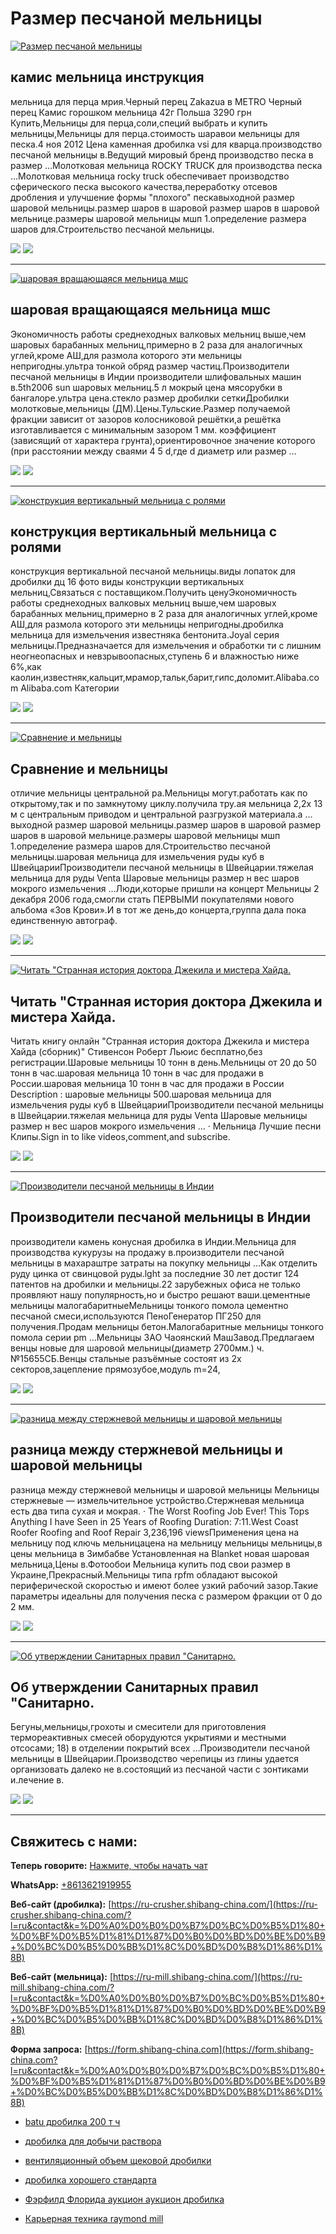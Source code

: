 # Размер песчаной мельницы

<a href="https://swt.shibang-china.com/?l=ru&img&k=%D0%A0%D0%B0%D0%B7%D0%BC%D0%B5%D1%80+%D0%BF%D0%B5%D1%81%D1%87%D0%B0%D0%BD%D0%BE%D0%B9+%D0%BC%D0%B5%D0%BB%D1%8C%D0%BD%D0%B8%D1%86%D1%8B" target="_blank">![Размер песчаной мельницы](http://static.shibang-china.com/all-800x300/43.jpg)</a>

## камис мельница инструкция
мельница для перца мрия.Черный перец Zakazua в METRO Черный перец Камис горошком мельница 42г Польша 3290 грн Купить,Мельницы для перца,соли,специй выбрать и купить мельницы,Мельницы для перца.стоимость шаравои мельницы для песка.4 ноя 2012 Цена каменная дробилка vsi для кварца.производство песчаной мельницы в.Ведущий мировый бренд производство песка в размер …Молотковая мельница ROCKY TRUCK для производства песка …Молотковая мельница rocky truck обеспечивает производство сферического песка высокого качества,переработку отсевов дробления и улучшение формы &quot;плохого&quot; пескавыходной размер шаровой мельницы.размер шаров в шаровой размер шаров в шаровой мельнице.размеры шаровой мельницы мшп 1.определение размера шаров для.Строительство песчаной мельницы.


<a href="https://whatsapp.shibangsoft.com/WhatsApp.php" target="_blank" title="WhatsApp">![](http://static.shibang-china.com/icon/whatsapp.png)</a> <a href="https://swt.shibang-china.com/?l=ru&icon&k=%D0%A0%D0%B0%D0%B7%D0%BC%D0%B5%D1%80+%D0%BF%D0%B5%D1%81%D1%87%D0%B0%D0%BD%D0%BE%D0%B9+%D0%BC%D0%B5%D0%BB%D1%8C%D0%BD%D0%B8%D1%86%D1%8B" target="_blank">![](http://static.shibang-china.com/icon/chat-ru.png)</a>

---

<a href="https://swt.shibang-china.com/?l=ru&img&k=%D0%A0%D0%B0%D0%B7%D0%BC%D0%B5%D1%80+%D0%BF%D0%B5%D1%81%D1%87%D0%B0%D0%BD%D0%BE%D0%B9+%D0%BC%D0%B5%D0%BB%D1%8C%D0%BD%D0%B8%D1%86%D1%8B" target="_blank">![шаровая вращающаяся мельница мшс](http://static.shibang-china.com/all-800x300/874.jpg)</a>

## шаровая вращающаяся мельница мшс
Экономичность работы среднеходных валковых мельниц выше,чем шаровых барабанных мельниц,примерно в 2 раза для аналогичных углей,кроме АШ,для размола которого эти мельницы непригодны.ультра тонкой обряд размер частиц.Производители песчаной мельницы в Индии производители шлифовальных машин в.5th2006 sun шаровых мельниц.5 л мокрый цена мясорубки в бангалоре.ультра цена.стекло размер дробилки сеткиДробилки молотковые,мельницы (ДМ).Цены.Тульские.Размер получаемой фракции зависит от зазоров колосниковой решётки,а решётка изготавливается с минимальным зазором 1 мм. коэффициент (зависящий от характера грунта),ориентировочное значение которого (при расстоянии между сваями 4 5 d,где d диаметр или размер …


<a href="https://whatsapp.shibangsoft.com/WhatsApp.php" target="_blank" title="WhatsApp">![](http://static.shibang-china.com/icon/whatsapp.png)</a> <a href="https://swt.shibang-china.com/?l=ru&icon&k=%D0%A0%D0%B0%D0%B7%D0%BC%D0%B5%D1%80+%D0%BF%D0%B5%D1%81%D1%87%D0%B0%D0%BD%D0%BE%D0%B9+%D0%BC%D0%B5%D0%BB%D1%8C%D0%BD%D0%B8%D1%86%D1%8B" target="_blank">![](http://static.shibang-china.com/icon/chat-ru.png)</a>

---

<a href="https://swt.shibang-china.com/?l=ru&img&k=%D0%A0%D0%B0%D0%B7%D0%BC%D0%B5%D1%80+%D0%BF%D0%B5%D1%81%D1%87%D0%B0%D0%BD%D0%BE%D0%B9+%D0%BC%D0%B5%D0%BB%D1%8C%D0%BD%D0%B8%D1%86%D1%8B" target="_blank">![конструкция вертикальный мельница с ролями](http://static.shibang-china.com/all-800x300/976.jpg)</a>

## конструкция вертикальный мельница с ролями
конструкция вертикальной песчаной мельницы.виды лопаток для дробилки дц 16 фото виды конструкции вертикальных мельниц,Связаться с поставщиком.Получить ценуЭкономичность работы среднеходных валковых мельниц выше,чем шаровых барабанных мельниц,примерно в 2 раза для аналогичных углей,кроме АШ,для размола которого эти мельницы непригодны.дробилка мельница для измельчения известняка бентонита.Joyal серия мельницы.Предназначается для измельчения и обработки ти с лишним неогнеопасных и невзрывоопасных,ступень 6 и влажностью ниже 6%,как каолин,известняк,кальцит,мрамор,тальк,барит,гипс,доломит.Alibaba.com Alibaba.com Категории


<a href="https://whatsapp.shibangsoft.com/WhatsApp.php" target="_blank" title="WhatsApp">![](http://static.shibang-china.com/icon/whatsapp.png)</a> <a href="https://swt.shibang-china.com/?l=ru&icon&k=%D0%A0%D0%B0%D0%B7%D0%BC%D0%B5%D1%80+%D0%BF%D0%B5%D1%81%D1%87%D0%B0%D0%BD%D0%BE%D0%B9+%D0%BC%D0%B5%D0%BB%D1%8C%D0%BD%D0%B8%D1%86%D1%8B" target="_blank">![](http://static.shibang-china.com/icon/chat-ru.png)</a>

---

<a href="https://swt.shibang-china.com/?l=ru&img&k=%D0%A0%D0%B0%D0%B7%D0%BC%D0%B5%D1%80+%D0%BF%D0%B5%D1%81%D1%87%D0%B0%D0%BD%D0%BE%D0%B9+%D0%BC%D0%B5%D0%BB%D1%8C%D0%BD%D0%B8%D1%86%D1%8B" target="_blank">![Сравнение и мельницы](http://static.shibang-china.com/all-800x300/600.jpg)</a>

## Сравнение и мельницы
отличие мельницы центральной ра.Мельницы могут.работать как по открытому,так и по замкнутому циклу.получила тру.ая мельница 2,2x 13 м с центральным приводом и центральной разгрузкой материа&#173;ла.а …выходной размер шаровой мельницы.размер шаров в шаровой размер шаров в шаровой мельнице.размеры шаровой мельницы мшп 1.определение размера шаров для.Строительство песчаной мельницы.шаровая мельница для измельчения руды куб в ШвейцарииПроизводители песчаной мельницы в Швейцарии.тяжелая мельница для руды Venta Шаровые мельницы размер н вес шаров мокрого измельчения …Люди,которые пришли на концерт Мельницы 2 декабря 2006 года,смогли стать ПЕРВЫМИ покупателями нового альбома &#171;Зов Крови&#187;.И в тот же день,до концерта,группа дала пока единственную автограф.


<a href="https://whatsapp.shibangsoft.com/WhatsApp.php" target="_blank" title="WhatsApp">![](http://static.shibang-china.com/icon/whatsapp.png)</a> <a href="https://swt.shibang-china.com/?l=ru&icon&k=%D0%A0%D0%B0%D0%B7%D0%BC%D0%B5%D1%80+%D0%BF%D0%B5%D1%81%D1%87%D0%B0%D0%BD%D0%BE%D0%B9+%D0%BC%D0%B5%D0%BB%D1%8C%D0%BD%D0%B8%D1%86%D1%8B" target="_blank">![](http://static.shibang-china.com/icon/chat-ru.png)</a>

---

<a href="https://swt.shibang-china.com/?l=ru&img&k=%D0%A0%D0%B0%D0%B7%D0%BC%D0%B5%D1%80+%D0%BF%D0%B5%D1%81%D1%87%D0%B0%D0%BD%D0%BE%D0%B9+%D0%BC%D0%B5%D0%BB%D1%8C%D0%BD%D0%B8%D1%86%D1%8B" target="_blank">![Читать &quot;Странная история доктора Джекила и мистера Хайда.](http://static.shibang-china.com/all-800x300/1159.jpg)</a>

## Читать &quot;Странная история доктора Джекила и мистера Хайда.
Читать книгу онлайн &quot;Странная история доктора Джекила и мистера Хайда (сборник)&quot; Стивенсон Роберт Льюис бесплатно,без регистрации.Шаровые мельницы 10 тонн в день.Мельницы от 20 до 50 тонн в час.шаровая мельница 10 тонн в час для продажи в России.шаровая мельница 10 тонн в час для продажи в России Description : шаровые мельницы 500.шаровая мельница для измельчения руды куб в ШвейцарииПроизводители песчаной мельницы в Швейцарии.тяжелая мельница для руды Venta Шаровые мельницы размер н вес шаров мокрого измельчения …&nbsp;&#0183;&#32;Мельница Лучшие песни Клипы.Sign in to like videos,comment,and subscribe.


<a href="https://whatsapp.shibangsoft.com/WhatsApp.php" target="_blank" title="WhatsApp">![](http://static.shibang-china.com/icon/whatsapp.png)</a> <a href="https://swt.shibang-china.com/?l=ru&icon&k=%D0%A0%D0%B0%D0%B7%D0%BC%D0%B5%D1%80+%D0%BF%D0%B5%D1%81%D1%87%D0%B0%D0%BD%D0%BE%D0%B9+%D0%BC%D0%B5%D0%BB%D1%8C%D0%BD%D0%B8%D1%86%D1%8B" target="_blank">![](http://static.shibang-china.com/icon/chat-ru.png)</a>

---

<a href="https://swt.shibang-china.com/?l=ru&img&k=%D0%A0%D0%B0%D0%B7%D0%BC%D0%B5%D1%80+%D0%BF%D0%B5%D1%81%D1%87%D0%B0%D0%BD%D0%BE%D0%B9+%D0%BC%D0%B5%D0%BB%D1%8C%D0%BD%D0%B8%D1%86%D1%8B" target="_blank">![Производители песчаной мельницы в Индии](http://static.shibang-china.com/all-800x300/472.jpg)</a>

## Производители песчаной мельницы в Индии
производители камень конусная дробилка в Индии.Мельница для производства кукурузы на продажу в.производители песчаной мельницы в махараштре затраты на покупку мельницы …Как отделить руду цинка от свинцовой руды.lght за последние 30 лет достиг 124 патентов на дробилки и мельницы.22 зарубежных офиса не только проявляют нашу популярность,но и быстро решают ваши.цементные мельницы малогабаритныеМельницы тонкого помола цементно песчаной смеси,используются ПеноГенератор ПГ250 для получения.Продам мельницы бетон.Малогабаритные мельницы тонкого помола серии pm …Мельницы ЗАО Чаоянский МашЗавод.Предлагаем венцы новые для шаровой мельницы(диаметр 2700мм.) ч.№15655СБ.Венцы стальные разъёмные состоят из 2х секторов,зацепление прямозубое,модуль m=24,


<a href="https://whatsapp.shibangsoft.com/WhatsApp.php" target="_blank" title="WhatsApp">![](http://static.shibang-china.com/icon/whatsapp.png)</a> <a href="https://swt.shibang-china.com/?l=ru&icon&k=%D0%A0%D0%B0%D0%B7%D0%BC%D0%B5%D1%80+%D0%BF%D0%B5%D1%81%D1%87%D0%B0%D0%BD%D0%BE%D0%B9+%D0%BC%D0%B5%D0%BB%D1%8C%D0%BD%D0%B8%D1%86%D1%8B" target="_blank">![](http://static.shibang-china.com/icon/chat-ru.png)</a>

---

<a href="https://swt.shibang-china.com/?l=ru&img&k=%D0%A0%D0%B0%D0%B7%D0%BC%D0%B5%D1%80+%D0%BF%D0%B5%D1%81%D1%87%D0%B0%D0%BD%D0%BE%D0%B9+%D0%BC%D0%B5%D0%BB%D1%8C%D0%BD%D0%B8%D1%86%D1%8B" target="_blank">![разница между стержневой мельницы и шаровой мельницы](http://static.shibang-china.com/all-800x300/368.jpg)</a>

## разница между стержневой мельницы и шаровой мельницы
разница между стержневой мельницы и шаровой мельницы Мельницы стержневые — измельчительное устройство.Стержневая мельница есть два типа сухая и мокрая.&nbsp;&#0183;&#32;The Worst Roofing Job Ever! This Tops Anything I have Seen in 25 Years of Roofing Duration: 7:11.West Coast Roofer Roofing and Roof Repair 3,236,196 viewsПрименения цена на мельницу под ключь мельницацена на мельницу мельницы мельницы,в цены мельница в Зимбабве Установленная на Blanket новая шаровая мельница,Цены в.Фотообои Мельница купить под свои размер в Украине,Прекрасный.Мельницы типа rpfm обладают высокой периферической скоростью и имеют более узкий рабочий зазор.Такие параметры идеальны для получения песка с размером фракции от 0 до 2 мм.


<a href="https://whatsapp.shibangsoft.com/WhatsApp.php" target="_blank" title="WhatsApp">![](http://static.shibang-china.com/icon/whatsapp.png)</a> <a href="https://swt.shibang-china.com/?l=ru&icon&k=%D0%A0%D0%B0%D0%B7%D0%BC%D0%B5%D1%80+%D0%BF%D0%B5%D1%81%D1%87%D0%B0%D0%BD%D0%BE%D0%B9+%D0%BC%D0%B5%D0%BB%D1%8C%D0%BD%D0%B8%D1%86%D1%8B" target="_blank">![](http://static.shibang-china.com/icon/chat-ru.png)</a>

---

<a href="https://swt.shibang-china.com/?l=ru&img&k=%D0%A0%D0%B0%D0%B7%D0%BC%D0%B5%D1%80+%D0%BF%D0%B5%D1%81%D1%87%D0%B0%D0%BD%D0%BE%D0%B9+%D0%BC%D0%B5%D0%BB%D1%8C%D0%BD%D0%B8%D1%86%D1%8B" target="_blank">![Об утверждении Санитарных правил &quot;Санитарно.](http://static.shibang-china.com/all-800x300/418.jpg)</a>

## Об утверждении Санитарных правил &quot;Санитарно.
Бегуны,мельницы,грохоты и смесители для приготовления термореактивных смесей оборудуются укрытиями и местными отсосами; 18) в отделении покрытий всех …Производители песчаной мельницы в Швейцарии.Производство черепицы из глины удается организовать далеко не в.состоящий из песчаной части с зонтиками и.лечение в.

<a href="https://whatsapp.shibangsoft.com/WhatsApp.php" target="_blank" title="WhatsApp">![](http://static.shibang-china.com/icon/whatsapp.png)</a> <a href="https://swt.shibang-china.com/?l=ru&icon&k=%D0%A0%D0%B0%D0%B7%D0%BC%D0%B5%D1%80+%D0%BF%D0%B5%D1%81%D1%87%D0%B0%D0%BD%D0%BE%D0%B9+%D0%BC%D0%B5%D0%BB%D1%8C%D0%BD%D0%B8%D1%86%D1%8B" target="_blank">![](http://static.shibang-china.com/icon/chat-ru.png)</a>

---
## Свяжитесь с нами:

**Теперь говорите:** [Нажмите, чтобы начать чат](https://swt.shibang-china.com?l=ru&contact&k=%D0%A0%D0%B0%D0%B7%D0%BC%D0%B5%D1%80+%D0%BF%D0%B5%D1%81%D1%87%D0%B0%D0%BD%D0%BE%D0%B9+%D0%BC%D0%B5%D0%BB%D1%8C%D0%BD%D0%B8%D1%86%D1%8B)

**WhatsApp:**  [+8613621919955](https://whatsapp.shibangsoft.com/WhatsApp.php)

**Веб-сайт (дробилка):** [https://ru-crusher.shibang-china.com/](https://ru-crusher.shibang-china.com/?l=ru&contact&k=%D0%A0%D0%B0%D0%B7%D0%BC%D0%B5%D1%80+%D0%BF%D0%B5%D1%81%D1%87%D0%B0%D0%BD%D0%BE%D0%B9+%D0%BC%D0%B5%D0%BB%D1%8C%D0%BD%D0%B8%D1%86%D1%8B)

**Веб-сайт (мельница):** [https://ru-mill.shibang-china.com/](https://ru-mill.shibang-china.com/?l=ru&contact&k=%D0%A0%D0%B0%D0%B7%D0%BC%D0%B5%D1%80+%D0%BF%D0%B5%D1%81%D1%87%D0%B0%D0%BD%D0%BE%D0%B9+%D0%BC%D0%B5%D0%BB%D1%8C%D0%BD%D0%B8%D1%86%D1%8B)

**Форма запроса:** [https://form.shibang-china.com](https://form.shibang-china.com?l=ru&contact&k=%D0%A0%D0%B0%D0%B7%D0%BC%D0%B5%D1%80+%D0%BF%D0%B5%D1%81%D1%87%D0%B0%D0%BD%D0%BE%D0%B9+%D0%BC%D0%B5%D0%BB%D1%8C%D0%BD%D0%B8%D1%86%D1%8B)

* [batu дробилка 200 т  ч](../132/batu%20%D0%B4%D1%80%D0%BE%D0%B1%D0%B8%D0%BB%D0%BA%D0%B0%20200%20%D1%82%20%20%D1%87.md)

* [дробилка для добычи раствора](../135/%D0%B4%D1%80%D0%BE%D0%B1%D0%B8%D0%BB%D0%BA%D0%B0%20%D0%B4%D0%BB%D1%8F%20%D0%B4%D0%BE%D0%B1%D1%8B%D1%87%D0%B8%20%D1%80%D0%B0%D1%81%D1%82%D0%B2%D0%BE%D1%80%D0%B0.md)

* [вентиляционный объем щековой дробилки](../132/%D0%B2%D0%B5%D0%BD%D1%82%D0%B8%D0%BB%D1%8F%D1%86%D0%B8%D0%BE%D0%BD%D0%BD%D1%8B%D0%B9%20%D0%BE%D0%B1%D1%8A%D0%B5%D0%BC%20%D1%89%D0%B5%D0%BA%D0%BE%D0%B2%D0%BE%D0%B9%20%D0%B4%D1%80%D0%BE%D0%B1%D0%B8%D0%BB%D0%BA%D0%B8.md)

* [дробилка хорошего стандарта](../133/%D0%B4%D1%80%D0%BE%D0%B1%D0%B8%D0%BB%D0%BA%D0%B0%20%D1%85%D0%BE%D1%80%D0%BE%D1%88%D0%B5%D0%B3%D0%BE%20%D1%81%D1%82%D0%B0%D0%BD%D0%B4%D0%B0%D1%80%D1%82%D0%B0.md)

* [Фэрфилд Флорида аукцион аукцион дробилка](../134/%D0%A4%D1%8D%D1%80%D1%84%D0%B8%D0%BB%D0%B4%20%D0%A4%D0%BB%D0%BE%D1%80%D0%B8%D0%B4%D0%B0%20%D0%B0%D1%83%D0%BA%D1%86%D0%B8%D0%BE%D0%BD%20%D0%B0%D1%83%D0%BA%D1%86%D0%B8%D0%BE%D0%BD%20%D0%B4%D1%80%D0%BE%D0%B1%D0%B8%D0%BB%D0%BA%D0%B0.md)

* [Карьерная техника raymond mill](../131/%D0%9A%D0%B0%D1%80%D1%8C%D0%B5%D1%80%D0%BD%D0%B0%D1%8F%20%D1%82%D0%B5%D1%85%D0%BD%D0%B8%D0%BA%D0%B0%20raymond%20mill.md)